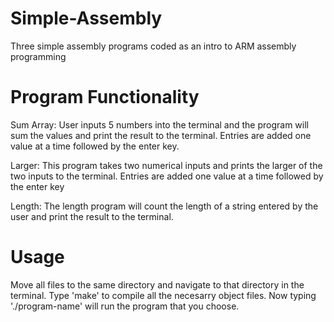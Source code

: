 # Simple-Assembly
Three simple assembly programs coded as an intro to ARM assembly programming

# Program Functionality

Sum Array: User inputs 5 numbers into the terminal and the program will sum the values and print the result to the terminal. Entries are added one value at a time followed by the enter key.

Larger: This program takes two numerical inputs and prints the larger of the two inputs to the terminal. Entries are added one value at a time followed by the enter key

Length: The length program will count the length of a string entered by the user and print the result to the terminal.

# Usage

Move all files to the same directory and navigate to that directory in the terminal. Type 'make' to compile all the necesarry object files. Now typing './program-name' will run the program that you choose.
